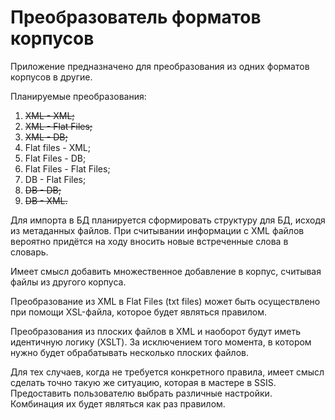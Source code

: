# Преобразователь форматов корпусов

Приложение предназначено для преобразования из одних форматов корпусов в другие.

Планируемые преобразования:
1.  ~~XML - XML;~~
2.  ~~XML - Flat Files;~~
3.  ~~XML - DB;~~
4.  Flat files - XML;
5.  Flat Files - DB;
6.  Flat Files - Flat Files;
7.  DB - Flat Files;
8.  ~~DB - DB;~~
9.  ~~DB - XML.~~

Для импорта в БД планируется сформировать структуру для БД, исходя из метаданных файлов.
При считывании информации с XML файлов вероятно придётся на ходу вносить новые встреченные слова в словарь.

Имеет смысл добавить множественное добавление в корпус, считывая файлы из другого корпуса.

Преобразование из XML в Flat Files (txt files) может быть осуществлено при помощи XSL-файла, которое будет являться правилом.

Преобразования из плоских файлов в XML и наоборот будут иметь идентичную логику (XSLT). За исключением того момента, в котором нужно будет обрабатывать несколько плоских файлов.

Для тех случаев, когда не требуется конкретного правила, имеет смысл сделать точно такую же ситуацию, которая в мастере в SSIS. Предоставить пользователю выбрать различные настройки. Комбинация их будет являться как раз правилом.
